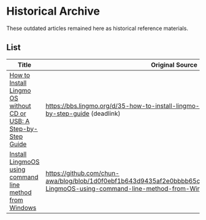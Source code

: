 # Historical Archive

These outdated articles remained here as historical reference materials.

## List

| Title  | Original Source      |
| ------ | -------------------- |
| [How to Install Lingmo OS without CD or USB: A Step-by-Step Guide](harddisk-install) | <https://bbs.lingmo.org/d/35-how-to-install-lingmo-os-without-cd-or-usb-a-step-by-step-guide> (deadlink) |
| [Install LingmoOS using command line method from Windows](cli-install-from-windows) | <https://github.com/chun-awa/blog/blob/1d0f0ebf1b643d9435af2e0bbbb65c2e82ccf4e3/source/_posts/Install-LingmoOS-using-command-line-method-from-Windows.md> |
